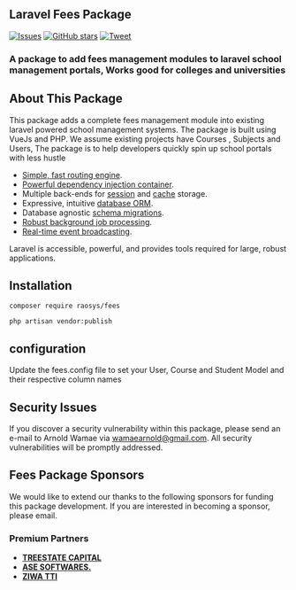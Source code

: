 ## Laravel Fees Package

[![Issues](https://img.shields.io/github/issues/raosys/fees.svg?style=flat-square)](https://github.com/issues/raosys/fees)
[![GitHub stars](https://img.shields.io/github/stars/raosys/fees?style=for-the-badge)](https://github.com/raosys/fees/stargazers)
[![Tweet](https://img.shields.io/twitter/url?url=https%3A%2F%2Fgithub.com%2Fraosys%2Ffees?style=flat-square)](https://twitter.com/raosys)
	
### A package to add fees management modules to laravel school management portals, Works good for colleges and universities

## About This Package

This package adds a complete fees management module into existing laravel powered school management systems. The package is built using VueJs and PHP. We assume existing projects have Courses , Subjects and Users,
The package is to help developers quickly spin up school portals with less hustle

- [Simple, fast routing engine](https://laravel.com/docs/routing).
- [Powerful dependency injection container](https://laravel.com/docs/container).
- Multiple back-ends for [session](https://laravel.com/docs/session) and [cache](https://laravel.com/docs/cache) storage.
- Expressive, intuitive [database ORM](https://laravel.com/docs/eloquent).
- Database agnostic [schema migrations](https://laravel.com/docs/migrations).
- [Robust background job processing](https://laravel.com/docs/queues).
- [Real-time event broadcasting](https://laravel.com/docs/broadcasting).

Laravel is accessible, powerful, and provides tools required for large, robust applications.
## Installation
```composer require raosys/fees```

```php artisan vendor:publish```


## configuration
Update the fees.config file to set your User, Course and Student Model and their respective column names
## Security Issues
If you discover a security vulnerability within this package, please send an e-mail to Arnold Wamae via [wamaearnold@gmail.com](mailto:wamaearnold@gmail.com). All security vulnerabilities will be promptly addressed.


## Fees Package Sponsors

We would like to extend our thanks to the following sponsors for funding this package development. If you are interested in becoming a sponsor, please email.

### Premium Partners

- **[TREESTATE CAPITAL](https://treestate.co.ke/)**
- **[ASE SOFTWARES.](https://asewsp.com)**
- **[ZIWA TTI](https://ziwatti.ac.ke)**
